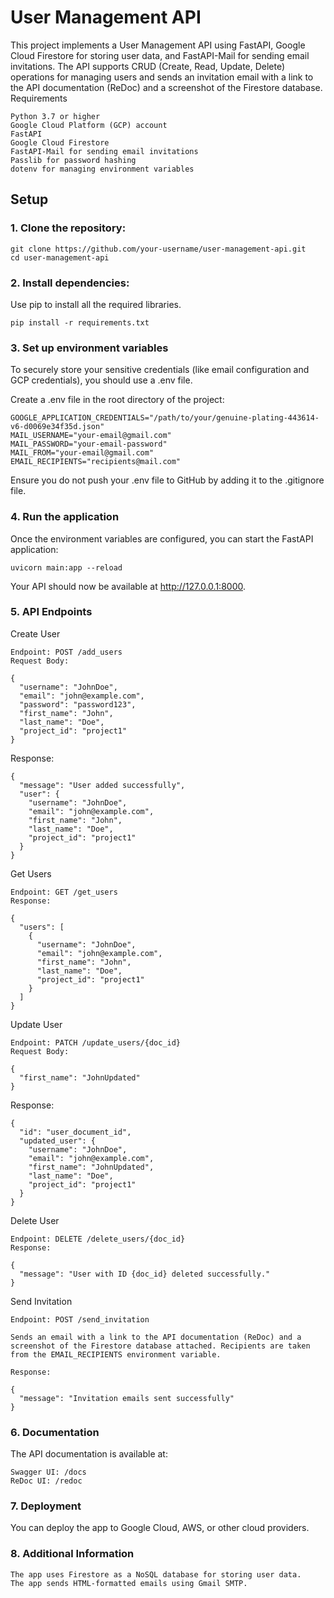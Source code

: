 # User Management API

This project implements a User Management API using FastAPI, Google Cloud Firestore for storing user data, and FastAPI-Mail for sending email invitations. The API supports CRUD (Create, Read, Update, Delete) operations for managing users and sends an invitation email with a link to the API documentation (ReDoc) and a screenshot of the Firestore database.
Requirements

    Python 3.7 or higher
    Google Cloud Platform (GCP) account
    FastAPI
    Google Cloud Firestore
    FastAPI-Mail for sending email invitations
    Passlib for password hashing
    dotenv for managing environment variables

## Setup
### 1. Clone the repository:
```
git clone https://github.com/your-username/user-management-api.git
cd user-management-api
```

### 2. Install dependencies:

Use pip to install all the required libraries.
```
pip install -r requirements.txt
```
### 3. Set up environment variables

To securely store your sensitive credentials (like email configuration and GCP credentials), you should use a .env file.

Create a .env file in the root directory of the project:
```
GOOGLE_APPLICATION_CREDENTIALS="/path/to/your/genuine-plating-443614-v6-d0069e34f35d.json"
MAIL_USERNAME="your-email@gmail.com"
MAIL_PASSWORD="your-email-password"
MAIL_FROM="your-email@gmail.com"
EMAIL_RECIPIENTS="recipients@mail.com"
```
Ensure you do not push your .env file to GitHub by adding it to the .gitignore file.
### 4. Run the application

Once the environment variables are configured, you can start the FastAPI application:
```
uvicorn main:app --reload
```
Your API should now be available at http://127.0.0.1:8000.
### 5. API Endpoints
Create User

    Endpoint: POST /add_users
    Request Body:
```
{
  "username": "JohnDoe",
  "email": "john@example.com",
  "password": "password123",
  "first_name": "John",
  "last_name": "Doe",
  "project_id": "project1"
}
```
Response:

    {
      "message": "User added successfully",
      "user": {
        "username": "JohnDoe",
        "email": "john@example.com",
        "first_name": "John",
        "last_name": "Doe",
        "project_id": "project1"
      }
    }

Get Users

    Endpoint: GET /get_users
    Response:

    {
      "users": [
        {
          "username": "JohnDoe",
          "email": "john@example.com",
          "first_name": "John",
          "last_name": "Doe",
          "project_id": "project1"
        }
      ]
    }

Update User

    Endpoint: PATCH /update_users/{doc_id}
    Request Body:
```
{
  "first_name": "JohnUpdated"
}
```
Response:

    {
      "id": "user_document_id",
      "updated_user": {
        "username": "JohnDoe",
        "email": "john@example.com",
        "first_name": "JohnUpdated",
        "last_name": "Doe",
        "project_id": "project1"
      }
    }

Delete User

    Endpoint: DELETE /delete_users/{doc_id}
    Response:

    {
      "message": "User with ID {doc_id} deleted successfully."
    }

Send Invitation

    Endpoint: POST /send_invitation

    Sends an email with a link to the API documentation (ReDoc) and a screenshot of the Firestore database attached. Recipients are taken from the EMAIL_RECIPIENTS environment variable.

    Response:

    {
      "message": "Invitation emails sent successfully"
    }

### 6. Documentation

The API documentation is available at:

    Swagger UI: /docs
    ReDoc UI: /redoc

### 7. Deployment

You can deploy the app to Google Cloud, AWS, or other cloud providers.

### 8. Additional Information

    The app uses Firestore as a NoSQL database for storing user data.
    The app sends HTML-formatted emails using Gmail SMTP.

